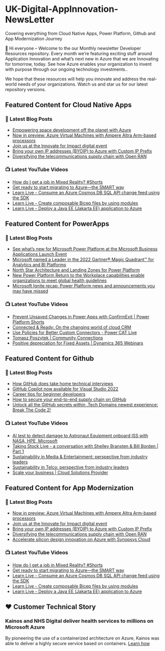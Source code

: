 # UK-Digital-AppInnovation-NewsLetter

Covering everything from Cloud Native Apps, Power Platform, Github and App Modernization Journey

👋 Hi everyone – Welcome to the our Monthly newsletter Developer Resources repository. Every month we’re featuring exciting stuff around Application Innovation and what’s next new in Azure that we are Innovating for tomorrow, today. See how Azure enables your organization to invent with purpose through our ongoing technology investments..


We hope that these resources will help you innovate and address the real-world needs of your organizations. Watch us and star us for our latest repository versions.

## Featured Content for Cloud Native Apps


### 📝 Latest Blog Posts

    
<!-- BLOGCNA:START -->
- [Empowering space development off the planet with Azure](https://azure.microsoft.com/blog/empowering-space-development-off-the-planet-with-azure/)
- [Now in preview: Azure Virtual Machines with Ampere Altra Arm-based processors](https://azure.microsoft.com/blog/now-in-preview-azure-virtual-machines-with-ampere-altra-armbased-processors/)
- [Join us at the Innovate for Impact digital event](https://azure.microsoft.com/blog/join-us-at-the-innovate-for-impact-digital-event/)
- [Bring your own IP addresses (BYOIP) to Azure with Custom IP Prefix](https://azure.microsoft.com/blog/bring-your-own-ip-addresses-byoip-to-azure-with-custom-ip-prefix/)
- [Diversifying the telecommunications supply chain with Open RAN](https://azure.microsoft.com/blog/diversifying-the-telecommunications-supply-chain-with-open-ran/)
<!-- BLOGCNA:END -->

### 📺 Latest YouTube Videos

 
<!-- YOUTUBECNA:START -->
- [How do I get a job in Mixed Reality? #Shorts](https://www.youtube.com/watch?v=ps9flQ9piss)
- [Get ready to start migrating to Azure—the SMART way](https://www.youtube.com/watch?v=84aaFhTWXl0)
- [Learn Live - Consume an Azure Cosmos DB SQL API change feed using the SDK](https://www.youtube.com/watch?v=RZl6mXQ7ctc)
- [Learn Live - Create composable Bicep files by using modules](https://www.youtube.com/watch?v=pKwbIyqxGY8)
- [Learn Live - Deploy a Java EE &lpar;Jakarta EE&rpar; application to Azure](https://www.youtube.com/watch?v=UZttBmL7NEw)
<!-- YOUTUBECNA:END -->

##  Featured Content for PowerApps
### 📝 Latest Blog Posts
<!-- BLOGPOWER:START -->
- [See what’s new for Microsoft Power Platform at the Microsoft Business Applications Launch Event](https://cloudblogs.microsoft.com/powerplatform/2022/03/30/see-whats-new-for-microsoft-power-platform-at-the-microsoft-business-applications-launch-event/)
- [Microsoft named a Leader in the 2022 Gartner® Magic Quadrant™ for Analytics and BI Platforms](https://powerbi.microsoft.com/en-us/blog/microsoft-named-a-leader-in-the-2022-gartner-magic-quadrant-for-analytics-and-bi-platforms/)
- [North Star Architecture and Landing Zones for Power Platform](https://cloudblogs.microsoft.com/powerplatform/2022/02/18/north-star-architecture-and-landing-zones-for-power-platform/)
- [New Power Platform Return to the Workplace capabilities enable organizations to meet global health guidelines](https://cloudblogs.microsoft.com/powerplatform/2021/11/30/new-power-platform-return-to-the-workplace-capabilities-enable-organizations-to-meet-global-health-guidelines/)
- [Microsoft Ignite recap: Power Platform news and announcements you may have missed](https://cloudblogs.microsoft.com/powerplatform/2021/11/18/microsoft-ignite-recap-power-platform-news-and-announcements-you-may-have-missed/)
<!-- BLOGPOWER:END -->
 ### 📺 Latest YouTube Videos
    
<!-- YOUTUBEPOWER:START -->
- [Prevent Unsaved Changes in Power Apps with ConfirmExit | Power Platform Shorts](https://www.youtube.com/watch?v=ygrTX6QFVrE)
- [Connected &amp; Ready: On the changing world of cloud CRM](https://www.youtube.com/watch?v=1im9A3Xqc78)
- [Use Policies for Better Custom Connectors - Power CAT Live](https://www.youtube.com/watch?v=RMX7dPXHBS4)
- [Tomasz Poszytek | Community Connections](https://www.youtube.com/watch?v=qU4mCmnZZqc)
- [Positive depreciation for Fixed Assets | Dynamics 365 Webinars](https://www.youtube.com/watch?v=EnCStheXuZk)
<!-- YOUTUBEPOWER:END -->

##  Featured Content for Github
### 📝 Latest Blog Posts
<!-- BLOGGITHUB:START -->
- [How GitHub does take home technical interviews](https://github.blog/2022-03-31-how-github-does-take-home-technical-interviews/)
- [GitHub Copilot now available for Visual Studio 2022](https://github.blog/2022-03-29-github-copilot-now-available-for-visual-studio-2022/)
- [Career tips for beginner developers](https://github.blog/2022-03-29-career-tips-for-beginner-developers/)
- [How to secure your end-to-end supply chain on GitHub](https://github.blog/2022-03-28-how-to-secure-your-end-to-end-supply-chain-on-github/)
- [Unlock all the GitHub secrets within .Tech Domains newest experience: Break The Code 2!](https://github.blog/2022-03-25-unlock-github-secrets-next-techs-break-the-code-2/)
<!-- BLOGGITHUB:END -->
### 📺 Latest YouTube Videos
<!-- YOUTUBEGITHUB:START -->
- [AI test to detect damage to Astronaut Equipment onboard ISS with NASA, HPE, Microsoft](https://www.youtube.com/watch?v=r-wMwGjO8yc)
- [Taking Stock Live - a conversation with Shelley Bransten &amp; Bill Borden | Part 1](https://www.youtube.com/watch?v=1LgXpaHNpT8)
- [Sustainability in Media &amp; Entertainment: perspective from industry leaders](https://www.youtube.com/watch?v=p92ze8Wr4J8)
- [Sustainability in Telco: perspective from industry leaders](https://www.youtube.com/watch?v=umeu4BkO7EA)
- [Scale your business | Cloud Solutions Provider](https://www.youtube.com/watch?v=yC9d52PsuOg)
<!-- YOUTUBEGITHUB:END -->
##  Featured Content for App Modernization
### 📝 Latest Blog Posts
<!-- BLOGAPPMOD:START -->
- [Now in preview: Azure Virtual Machines with Ampere Altra Arm-based processors](https://azure.microsoft.com/blog/now-in-preview-azure-virtual-machines-with-ampere-altra-armbased-processors/)
- [Join us at the Innovate for Impact digital event](https://azure.microsoft.com/blog/join-us-at-the-innovate-for-impact-digital-event/)
- [Bring your own IP addresses (BYOIP) to Azure with Custom IP Prefix](https://azure.microsoft.com/blog/bring-your-own-ip-addresses-byoip-to-azure-with-custom-ip-prefix/)
- [Diversifying the telecommunications supply chain with Open RAN](https://azure.microsoft.com/blog/diversifying-the-telecommunications-supply-chain-with-open-ran/)
- [Accelerate silicon design innovation on Azure with Synopsys Cloud](https://azure.microsoft.com/blog/accelerate-silicon-design-innovation-on-azure-with-synopsys-cloud/)
<!-- BLOGAPPMOD:END -->
### 📺 Latest YouTube Videos
<!-- YOUTUBEAPPMOD:START -->
- [How do I get a job in Mixed Reality? #Shorts](https://www.youtube.com/watch?v=ps9flQ9piss)
- [Get ready to start migrating to Azure—the SMART way](https://www.youtube.com/watch?v=84aaFhTWXl0)
- [Learn Live - Consume an Azure Cosmos DB SQL API change feed using the SDK](https://www.youtube.com/watch?v=RZl6mXQ7ctc)
- [Learn Live - Create composable Bicep files by using modules](https://www.youtube.com/watch?v=pKwbIyqxGY8)
- [Learn Live - Deploy a Java EE &lpar;Jakarta EE&rpar; application to Azure](https://www.youtube.com/watch?v=UZttBmL7NEw)
<!-- YOUTUBEAPPMOD:END -->


## ♥️ Customer Technical Story 

### Kainos and NHS Digital deliver health services to millions on Microsoft Azure

By pioneering the use of a containerized architecture on Azure, Kainos was able to deliver a highly secure service based on containers. [Learn how](https://customers.microsoft.com/en-us/story/1368348549535774520-kainos-and-nhs-digital-deliver-health-services-to-millions-on-microsoft-azure)

